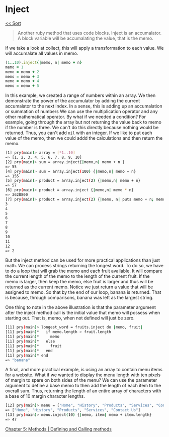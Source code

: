 Inject
======

[<< Sort](https://github.com/KLVTZ/Ruby-Essentials/blob/master/notes/Chapter_04:%20Code%20Block/05.sort.md)

> Another ruby method that uses code blocks. Inject is an accumalator. A block
> variable will be accumalating the value, that is the memo.

If we take a look at collect, this will apply a transformation to each value. We
will accumalate all values in memo.

```ruby
(1..10).inject{|memo, n| memo + n}
memo = 1
memo = memo + 2
memo = memo + 3
memo = memo + 4
memo = memo + 5
```

In this example, we created a range of numbers within an array. We then
demonstrate the power of the accumulator by adding the current accumalator to
the next index. In a sense, this is adding up an accumalation or summation of
numbers We can use the multiplication operator and any other mathematical
operator. By what if we needed a condition? For example, going through the array
but not returning the value back to memo if the number is three. We can't do
this directly because nothing would be returned. Thus, you can't add `nil` with
an integer. If we like to put each value of the memo, then we could addd the
calculations and then return the memo.

```bash
[1] pry(main)> array = [*1..10]
=> [1, 2, 3, 4, 5, 6, 7, 8, 9, 10]
[2] pry(main)> sum = array.inject{|memo,n| memo + n }                                                     
=> 55
[4] pry(main)> sum = array.inject(100) {|memo,n| memo + n}                                                
=> 155
[5] pry(main)> product = array.inject(2) {|memo,n| memo + n}
=> 57
[6] pry(main)> product = array.inject {|memo,n| memo * n}                                                 
=> 3628800
[7] pry(main)> product = array.inject(2) {|memo, n| puts memo + n; memo}
3
4
5
6
7
8
9
10
11
12
=> 2
```

But the inject method can be used for more practical applications than just
math. We can process strings returning the longest word. To do so, we have to do
a loop that will grab the memo and each fruit available. It will compare the
current length of the memo to the length of the current fruit. If the memo is
larger, then keep the memo, else fruit is larger and thus will be returned as
the current memo. Notice we just return a value that will be assigned to memo.
So that by the end of our loop, banana is returned. That is because, through
comparisons, banana was left as the largest string.

One thing to note in the above illustration is that the parameter argument after
the inject method call is the initial value that memo will possess when starting
out. That is, memo, when not defined will just be zero.

```bash
[11] pry(main)> longest_word = fruits.inject do |memo, fruit|
[11] pry(main)*   if memo.length > fruit.length  
[11] pry(main)*     memo
[11] pry(main)*   else  
[11] pry(main)*     fruit
[11] pry(main)*   end  
[11] pry(main)* end  
=> "banana"
```

A final, and more practical example, is using an array to contain menu items for
a website. What if we wanted to display the menu length with ten pixels of margin
to spare on both sides of the menu? We can use the parameter argument to define
a base memo to then add the length of each item to the overall sum. Thus,
returning the length of an entire array of characters with a base of 10 margin
character lengths.

```bash
[12] pry(main)> menu = ["Home", "History", "Products", "Services", "Contact Us"]
=> ["Home", "History", "Products", "Services", "Contact Us"]
[13] pry(main)> menu.inject(10) {|memo, item| memo + item.length}
=> 47
```

[Chapter 5: Methods | Defining and Calling methods](https://github.com/KLVTZ/Ruby-Essentials/blob/master/notes/Chapter_05:%20Methods/01.defining_and_calling_methods.md)
